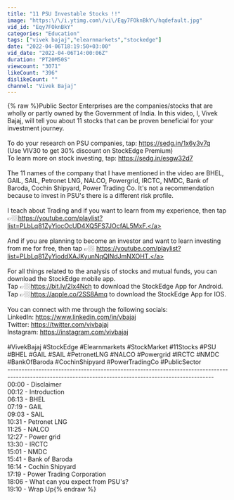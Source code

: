 ```yaml
---
title: "11 PSU Investable Stocks !!"
image: "https:\/\/i.ytimg.com\/vi\/Eqy7FOknBkY\/hqdefault.jpg"
vid_id: "Eqy7FOknBkY"
categories: "Education"
tags: ["vivek bajaj","elearnmarkets","stockedge"]
date: "2022-04-06T18:19:50+03:00"
vid_date: "2022-04-06T14:00:06Z"
duration: "PT20M50S"
viewcount: "3071"
likeCount: "396"
dislikeCount: ""
channel: "Vivek Bajaj"
---
```

{% raw %}Public Sector Enterprises are the companies/stocks that are wholly or partly owned by the Government of India. In this video, I, Vivek Bajaj, will tell you about 11 stocks that can be proven beneficial for your investment journey.<br /><br />To do your research on PSU companies, tap: <a rel="nofollow" target="blank" href="https://sedg.in/1x6y3v7q">https://sedg.in/1x6y3v7q</a><br />(Use VIV30 to get 30% discount on StockEdge Premium) <br />To learn more on stock investing, tap: <a rel="nofollow" target="blank" href="https://sedg.in/esgw32d7">https://sedg.in/esgw32d7</a><br /><br />The 11 names of the company that I have mentioned in the video are BHEL, GAIL, SAIL, Petronet LNG, NALCO, Powergrid, IRCTC, NMDC, Bank of Baroda, Cochin Shipyard, Power Trading Co. It's not a recommendation because to invest in PSU's there is a different risk profile. <br /><br />I teach about Trading and if you want to learn from my experience, then tap 👉🏼<a rel="nofollow" target="blank" href="https://youtube.com/playlist?list=PLbLq81ZyYiocOcUD4XQ5FS7JOcfAL5MxF.">https://youtube.com/playlist?list=PLbLq81ZyYiocOcUD4XQ5FS7JOcfAL5MxF.</a><br /><br />And if you are planning to become an investor and want to learn investing from me for free, then tap 👉🏼 <a rel="nofollow" target="blank" href="https://youtube.com/playlist?list=PLbLq81ZyYioddXAJKyunNqQlNdJmNXOHT.">https://youtube.com/playlist?list=PLbLq81ZyYioddXAJKyunNqQlNdJmNXOHT.</a><br /><br />For all things related to the analysis of stocks and mutual funds, you can download the StockEdge mobile app.<br />Tap 👉🏼<a rel="nofollow" target="blank" href="https://bit.ly/2Ix4Nch">https://bit.ly/2Ix4Nch</a> to download the StockEdge App for Android. <br />Tap 👉🏼<a rel="nofollow" target="blank" href="https://apple.co/2SS8Amq">https://apple.co/2SS8Amq</a> to download the StockEdge App for IOS. <br /><br />You can connect with me through the following socials:<br />LinkedIn: <a rel="nofollow" target="blank" href="https://www.linkedin.com/in/vbajaj">https://www.linkedin.com/in/vbajaj</a><br />Twitter: <a rel="nofollow" target="blank" href="https://twitter.com/vivbajaj">https://twitter.com/vivbajaj</a><br />Instagram: <a rel="nofollow" target="blank" href="https://instagram.com/vivbajaj">https://instagram.com/vivbajaj</a><br /><br />#VivekBajaj #StockEdge #Elearnmarkets #StockMarket #11Stocks #PSU #BHEL #GAIL #SAIL #PetronetLNG #NALCO #Powergrid #IRCTC #NMDC #BankOfBaroda #CochinShipyard #PowerTradingCo #PublicSector<br />-------------------------------------------------------------------------------------------------------------------------------------------------------<br />00:00 - Disclaimer<br />00:12 - Introduction<br />06:13 - BHEL<br />07:19 - GAIL<br />09:03 - SAIL<br />10:31 - Petronet LNG<br />11:25 - NALCO<br />12:27 - Power grid<br />13:30 - IRCTC<br />15:01 - NMDC<br />15:41 - Bank of Baroda<br />16:14 - Cochin Shipyard<br />17:19 - Power Trading Corporation<br />18:06 - What can you expect from PSU's?<br />19:10 - Wrap Up{% endraw %}
